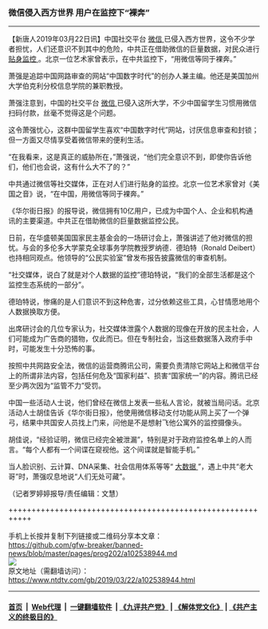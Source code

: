 ### 微信侵入西方世界 用户在监控下“裸奔”
------------------------

<div class="post_content" itemprop="articleBody">
 <p>
  【新唐人2019年03月22日讯】中国社交平台
  <a href="https://www.ntdtv.com/gb/微信.htm">
   微信
  </a>
  已侵入西方世界，这令不少学者担忧，人们还意识不到其中的危险，中共正在借助微信的巨量数据，对民众进行
  <a href="https://www.ntdtv.com/gb/贴身监控.htm">
   贴身监控
  </a>
  。北京一位艺术家曾表示，在中共监控下，“用微信等同于裸奔。”
 </p>
 <p>
  萧强是追踪中国网路审查的网站“中国数字时代”的创办人兼主编。他还是美国加州大学伯克利分校信息学院的兼职教授。
 </p>
 <p>
  萧强注意到，中国的社交平台
  <a href="https://www.ntdtv.com/gb/微信.htm">
   微信
  </a>
  已侵入这所大学，不少中国留学生习惯用微信扫码付款，丝毫不觉得这是个问题。
 </p>
 <p>
  这令萧强忧心，这群中国留学生喜欢“中国数字时代”网站，讨厌信息审查和封锁；但一方面又尽情享受着微信带来的便利生活。
 </p>
 <p>
  “在我看来，这是真正的威胁所在，”萧强说，“他们完全意识不到，即使你告诉他们，他们也会说，这有什么大不了的？”
 </p>
 <p>
  中共通过微信等社交媒体，正在对人们进行贴身的监控。北京一位艺术家曾对《美国之音》说，“在中国，用微信等同于裸奔。”
 </p>
 <p>
  《华尔街日报》的报导说，微信拥有10亿用户，已成为中国个人、企业和机构通讯的主要渠道。中共正在借助微信的巨量数据监控公民。
 </p>
 <p>
  日前，在华盛顿美国国家民主基金会的一场研讨会上，萧强讲述了他对微信的担忧。与会的多伦多大学蒙克全球事务学院教授罗纳德．德珀特（Ronald Deibert）也持相同观点。他领导的“公民实验室”曾发布报告披露微信的审查机制。
 </p>
 <p>
  “社交媒体，说白了就是对个人数据的监控”德珀特说，“我们的全部生活都是这个监控生态系统的一部分”。
 </p>
 <p>
  德珀特说，惨痛的是人们意识不到这种危害，过分依赖这些工具，心甘情愿地用个人数据换取方便。
 </p>
 <p>
  出席研讨会的几位专家认为，社交媒体泄露个人数据的现像在开放的民主社会，人们可能成为广告商的猎物，仅此而已。但在专制社会，当这些数据落入政府手中时，可能发生十分恐怖的事。
 </p>
 <p>
  按照中共网路安全法，微信的运营商腾讯公司，需要负责清除它网站上和微信平台上的所谓非法内容，包括任何危及“国家利益”、损害“国家统一”的内容。腾讯已经至少两次因为“监管不力”受罚。
 </p>
 <p>
  中国一些活动人士说，他们曾经在微信上发表一些私人言论，就被当局问话。北京活动人士胡佳告诉《华尔街日报》，他使用微信移动支付功能从网上买了一个弹弓，结果中共国安人员找上门来，问他是不是想射飞他公寓外的监控摄像头。
 </p>
 <p>
  胡佳说，“经验证明，微信已经完全被泄漏”，特别是对于政府监控名单上的人而言。“每个人都有一个间谍在窥视他。这个间谍就是智能手机。”
 </p>
 <p>
  当人脸识别、云计算、DNA采集、社会信用体系等等“
  <a href="https://www.ntdtv.com/gb/大数据.htm">
   大数据
  </a>
  ”，遇上中共“老大哥”时，萧强叹息地说“人们无处可藏”。
 </p>
 <p>
  （记者罗婷婷报导/责任编辑：文慧）
 </p>
 <div class="single_ad">
 </div>
</div>

+++++++++++++++++++++++++++++++++++++++++++++++++++++++++++<br/><br/>
手机上长按并复制下列链接或二维码分享本文章：<br/>
https://github.com/gfw-breaker/banned-news/blob/master/pages/prog202/a102538944.md <br/>
<a href='https://github.com/gfw-breaker/banned-news/blob/master/pages/prog202/a102538944.md'><img src='https://github.com/gfw-breaker/banned-news/blob/master/pages/prog202/a102538944.md.png'/></a> <br/>
原文地址（需翻墙访问）：https://www.ntdtv.com/gb/2019/03/22/a102538944.html


------------------------
#### [首页](https://github.com/gfw-breaker/banned-news/blob/master/README.md) &nbsp;|&nbsp; [Web代理](https://github.com/labour-camp/helloworld) &nbsp;|&nbsp; [一键翻墙软件](https://github.com/gfw-breaker/nogfw/blob/master/README.md) &nbsp;| [《九评共产党》](https://github.com/gfw-breaker/9ping.md/blob/master/README.md#九评之一评共产党是什么) | [《解体党文化》](https://github.com/gfw-breaker/jtdwh.md/blob/master/README.md) | [《共产主义的终极目的》](https://github.com/gfw-breaker/gczydzjmd.md/blob/master/README.md)

